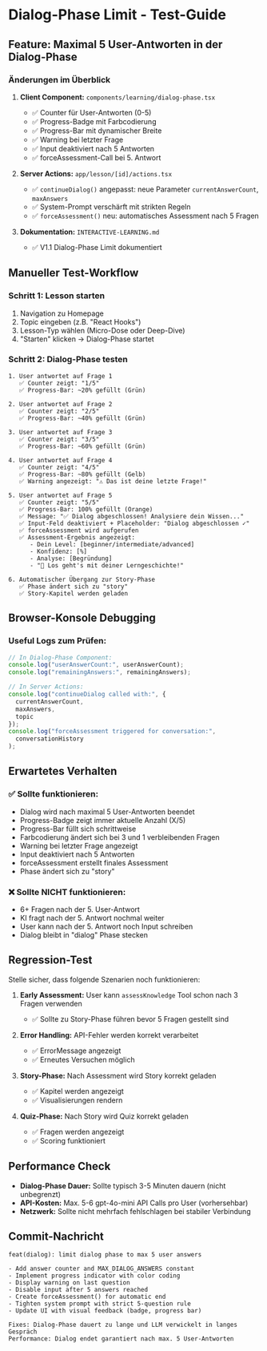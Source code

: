 # Dialog-Phase Limit - Test-Guide

## Feature: Maximal 5 User-Antworten in der Dialog-Phase

### Änderungen im Überblick

1. **Client Component:** `components/learning/dialog-phase.tsx`
   - ✅ Counter für User-Antworten (0-5)
   - ✅ Progress-Badge mit Farbcodierung
   - ✅ Progress-Bar mit dynamischer Breite
   - ✅ Warning bei letzter Frage
   - ✅ Input deaktiviert nach 5 Antworten
   - ✅ forceAssessment-Call bei 5. Antwort

2. **Server Actions:** `app/lesson/[id]/actions.tsx`
   - ✅ `continueDialog()` angepasst: neue Parameter `currentAnswerCount`, `maxAnswers`
   - ✅ System-Prompt verschärft mit strikten Regeln
   - ✅ `forceAssessment()` neu: automatisches Assessment nach 5 Fragen

3. **Dokumentation:** `INTERACTIVE-LEARNING.md`
   - ✅ V1.1 Dialog-Phase Limit dokumentiert

## Manueller Test-Workflow

### Schritt 1: Lesson starten
1. Navigation zu Homepage
2. Topic eingeben (z.B. "React Hooks")
3. Lesson-Typ wählen (Micro-Dose oder Deep-Dive)
4. "Starten" klicken → Dialog-Phase startet

### Schritt 2: Dialog-Phase testen
```
1. User antwortet auf Frage 1
   ✅ Counter zeigt: "1/5"
   ✅ Progress-Bar: ~20% gefüllt (Grün)
   
2. User antwortet auf Frage 2
   ✅ Counter zeigt: "2/5"
   ✅ Progress-Bar: ~40% gefüllt (Grün)
   
3. User antwortet auf Frage 3
   ✅ Counter zeigt: "3/5"
   ✅ Progress-Bar: ~60% gefüllt (Grün)
   
4. User antwortet auf Frage 4
   ✅ Counter zeigt: "4/5"
   ✅ Progress-Bar: ~80% gefüllt (Gelb)
   ✅ Warning angezeigt: "⚠️ Das ist deine letzte Frage!"
   
5. User antwortet auf Frage 5
   ✅ Counter zeigt: "5/5"
   ✅ Progress-Bar: 100% gefüllt (Orange)
   ✅ Message: "✅ Dialog abgeschlossen! Analysiere dein Wissen..."
   ✅ Input-Feld deaktiviert + Placeholder: "Dialog abgeschlossen ✓"
   ✅ forceAssessment wird aufgerufen
   ✅ Assessment-Ergebnis angezeigt:
      - Dein Level: [beginner/intermediate/advanced]
      - Konfidenz: [%]
      - Analyse: [Begründung]
      - "🚀 Los geht's mit deiner Lerngeschichte!"
   
6. Automatischer Übergang zur Story-Phase
   ✅ Phase ändert sich zu "story"
   ✅ Story-Kapitel werden geladen
```

## Browser-Konsole Debugging

### Useful Logs zum Prüfen:

```javascript
// In Dialog-Phase Component:
console.log("userAnswerCount:", userAnswerCount);
console.log("remainingAnswers:", remainingAnswers);

// In Server Actions:
console.log("continueDialog called with:", {
  currentAnswerCount, 
  maxAnswers,
  topic
});
console.log("forceAssessment triggered for conversation:", 
  conversationHistory
);
```

## Erwartetes Verhalten

### ✅ Sollte funktionieren:

- Dialog wird nach maximal 5 User-Antworten beendet
- Progress-Badge zeigt immer aktuelle Anzahl (X/5)
- Progress-Bar füllt sich schrittweise
- Farbcodierung ändert sich bei 3 und 1 verbleibenden Fragen
- Warning bei letzter Frage angezeigt
- Input deaktiviert nach 5 Antworten
- forceAssessment erstellt finales Assessment
- Phase ändert sich zu "story"

### ❌ Sollte NICHT funktionieren:

- 6+ Fragen nach der 5. User-Antwort
- KI fragt nach der 5. Antwort nochmal weiter
- User kann nach der 5. Antwort noch Input schreiben
- Dialog bleibt in "dialog" Phase stecken

## Regression-Test

Stelle sicher, dass folgende Szenarien noch funktionieren:

1. **Early Assessment:** User kann `assessKnowledge` Tool schon nach 3 Fragen verwenden
   - ✅ Sollte zu Story-Phase führen bevor 5 Fragen gestellt sind
   
2. **Error Handling:** API-Fehler werden korrekt verarbeitet
   - ✅ ErrorMessage angezeigt
   - ✅ Erneutes Versuchen möglich
   
3. **Story-Phase:** Nach Assessment wird Story korrekt geladen
   - ✅ Kapitel werden angezeigt
   - ✅ Visualisierungen rendern
   
4. **Quiz-Phase:** Nach Story wird Quiz korrekt geladen
   - ✅ Fragen werden angezeigt
   - ✅ Scoring funktioniert

## Performance Check

- **Dialog-Phase Dauer:** Sollte typisch 3-5 Minuten dauern (nicht unbegrenzt)
- **API-Kosten:** Max. 5-6 gpt-4o-mini API Calls pro User (vorhersehbar)
- **Netzwerk:** Sollte nicht mehrfach fehlschlagen bei stabiler Verbindung

## Commit-Nachricht

```
feat(dialog): limit dialog phase to max 5 user answers

- Add answer counter and MAX_DIALOG_ANSWERS constant
- Implement progress indicator with color coding
- Display warning on last question
- Disable input after 5 answers reached
- Create forceAssessment() for automatic end
- Tighten system prompt with strict 5-question rule
- Update UI with visual feedback (badge, progress bar)

Fixes: Dialog-Phase dauert zu lange und LLM verwickelt in langes Gespräch
Performance: Dialog endet garantiert nach max. 5 User-Antworten
